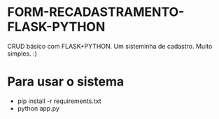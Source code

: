 
# FORM-RECADASTRAMENTO-FLASK-PYTHON
CRUD básico com FLASK+PYTHON. Um sisteminha de cadastro. Muito simples. :) 

# Para usar o sistema
  * pip install -r requirements.txt
  * python app.py
